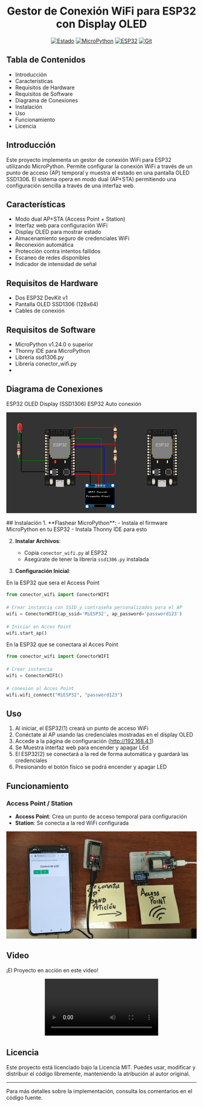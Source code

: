 <div align="center">
  <h1>Gestor de Conexión WiFi para ESP32 con Display OLED</h1>
</div>

<div align="center">
  
  [![Estado](https://img.shields.io/badge/Estado-Finalizado-darkgreen?style=for-the-badge&logoSize=auto)]()
  [![MicroPython](https://img.shields.io/badge/MicroPython-v1.24.0-3776AB.svg?style=for-the-badge&logo=micropython&logoColor=white&logoSize=auto)]()
  [![ESP32](https://img.shields.io/badge/ESP32-Devkit_v1-ff6464.svg?style=for-the-badge&logo=espressif&logoColor=ff6464&logoSize=auto)]()
  [![Git](https://img.shields.io/badge/Git-Github-blue.svg?style=for-the-badge&logo=github&logoColor=white&logoSize=auto)]()
</div>

## Tabla de Contenidos

- Introducción
- Características
- Requisitos de Hardware
- Requisitos de Software
- Diagrama de Conexiones
- Instalación
- Uso
- Funcionamiento
- Licencia

## Introducción
Este proyecto implementa un gestor de conexión WiFi para ESP32 utilizando MicroPython. Permite configurar la conexión WiFi a través de un punto de acceso (AP) temporal y muestra el estado en una pantalla OLED SSD1306. El sistema opera en modo dual (AP+STA) permitiendo una configuración sencilla a través de una interfaz web.

## Características
- Modo dual AP+STA (Access Point + Station)
- Interfaz web para configuración WiFi
- Display OLED para mostrar estado
- Almacenamiento seguro de credenciales WiFi
- Reconexión automática
- Protección contra intentos fallidos
- Escaneo de redes disponibles
- Indicador de intensidad de señal

## Requisitos de Hardware
- Dos ESP32 DevKit v1
- Pantalla OLED SSD1306 (128x64)
- Cables de conexión

## Requisitos de Software
- MicroPython v1.24.0 o superior
- Thonny IDE para MicroPython
- Librería ssd1306.py
- Librería conector_wifi.py
- 
## Diagrama de Conexiones
ESP32 OLED Display (SSD1306)
ESP32 Auto conexión
<div align="center">
  
![circuito](circuito.jpeg)
</div>
## Instalación
1. **Flashear MicroPython**: 
   - Instala el firmware MicroPython en tu ESP32
   - Instala Thonny IDE para esto

2. **Instalar Archivos**:
   - Copia `conector_wifi.py` al ESP32
   - Asegúrate de tener la librería `ssd1306.py` instalada

3. **Configuración Inicial**:

En la ESP32 que sera el Access Point
```python
from conector_wifi import ConectorWIFI

# Crear instancia con SSID y contraseña personalizados para el AP
wifi = ConectorWIFI(ap_ssid='MiESP32', ap_password='password123')

# Iniciar en Acces Point
wifi.start_ap()
```

En la ESP32 que se conectara al Acces Point
```python
from conector_wifi import ConectorWIFI

# Crear instancia
wifi = ConectorWIFI()

# conexion al Acces Point
wifi.wifi_connect("MiESP32", "password123")
```

## Uso
1. Al iniciar, el ESP32(1) creará un punto de acceso WiFi
2. Conéctate al AP usando las credenciales mostradas en el display OLED
3. Accede a la página de configuración (http://192.168.4.1)
4. Se Muestra interfaz web para encender y apagar LEd
5. El ESP32(2) se conectará a la red de forma automática y guardará las credenciales
6. Presionando el botón físico se podrá encender y apagar LED

## Funcionamiento

### Access Point / Station 
- **Access Point**: Crea un punto de acceso temporal para configuración
- **Station**: Se conecta a la red WiFi configurada
 <div align="center">
  
![Life](./life.jpeg)
</div>

## Video
¡El Proyecto en acción en este video!

<div align="center">
  <video src="https://github.com/user-attachments/assets/bf39a343-9e6c-45a2-b2bc-9c9e87df2c2e"/>
</div>

## Licencia
Este proyecto está licenciado bajo la Licencia MIT. Puedes usar, modificar y distribuir el código libremente, manteniendo la atribución al autor original.

---

Para más detalles sobre la implementación, consulta los comentarios en el código fuente.

